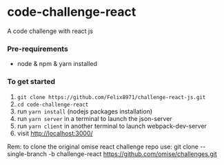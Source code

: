 # code-challenge-react

A code challenge with react js

### Pre-requirements
- node & npm & yarn installed

### To get started

1. `git clone https://github.com/Felix8971/challenge-react-js.git` 
1. `cd code-challenge-react` 
2. run `yarn install` (nodejs packages installation)
4. run `yarn server` in a terminal to launch the json-server
5. run `yarn client` in another terminal to launch webpack-dev-server 
5. visit <http://localhost:3000/> 

Rem: to clone the original omise react challenge repo use: git clone --single-branch -b challenge-react https://github.com/omise/challenges.git

